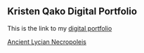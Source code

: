 ## Kristen Qako Digital Portfolio


  This is the link to my [digital portfolio](https://kristenqako.github.io/Portfolio/)
  
  [Ancient Lycian Necropoleis](https://github.com/KristenQako/clas299/blob/master/Ancient-Lycian-Tombs.ipynb)
  
  

